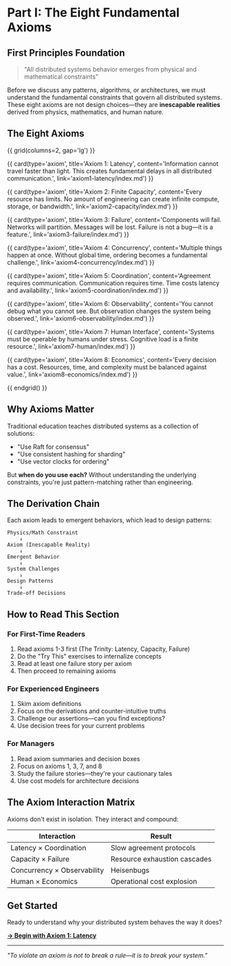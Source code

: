 # Part I: The Eight Fundamental Axioms

## First Principles Foundation

> "All distributed systems behavior emerges from physical and mathematical constraints"

Before we discuss any patterns, algorithms, or architectures, we must understand the fundamental constraints that govern all distributed systems. These eight axioms are not design choices—they are **inescapable realities** derived from physics, mathematics, and human nature.

## The Eight Axioms

<div class="axiom-grid">
{{ grid(columns=2, gap='lg') }}

{{ card(type='axiom', title='Axiom 1: Latency', content='Information cannot travel faster than light. This creates fundamental delays in all distributed communication.', link='axiom1-latency/index.md') }}

{{ card(type='axiom', title='Axiom 2: Finite Capacity', content='Every resource has limits. No amount of engineering can create infinite compute, storage, or bandwidth.', link='axiom2-capacity/index.md') }}

{{ card(type='axiom', title='Axiom 3: Failure', content='Components will fail. Networks will partition. Messages will be lost. Failure is not a bug—it is a feature.', link='axiom3-failure/index.md') }}

{{ card(type='axiom', title='Axiom 4: Concurrency', content='Multiple things happen at once. Without global time, ordering becomes a fundamental challenge.', link='axiom4-concurrency/index.md') }}

{{ card(type='axiom', title='Axiom 5: Coordination', content='Agreement requires communication. Communication requires time. Time costs latency and availability.', link='axiom5-coordination/index.md') }}

{{ card(type='axiom', title='Axiom 6: Observability', content='You cannot debug what you cannot see. But observation changes the system being observed.', link='axiom6-observability/index.md') }}

{{ card(type='axiom', title='Axiom 7: Human Interface', content='Systems must be operable by humans under stress. Cognitive load is a finite resource.', link='axiom7-human/index.md') }}

{{ card(type='axiom', title='Axiom 8: Economics', content='Every decision has a cost. Resources, time, and complexity must be balanced against value.', link='axiom8-economics/index.md') }}

{{ endgrid() }}
</div>

## Why Axioms Matter

Traditional education teaches distributed systems as a collection of solutions:
- "Use Raft for consensus"
- "Use consistent hashing for sharding"
- "Use vector clocks for ordering"

But **when do you use each?** Without understanding the underlying constraints, you're just pattern-matching rather than engineering.

## The Derivation Chain

Each axiom leads to emergent behaviors, which lead to design patterns:

```
Physics/Math Constraint
    ↓
Axiom (Inescapable Reality)
    ↓
Emergent Behavior
    ↓
System Challenges
    ↓
Design Patterns
    ↓
Trade-off Decisions
```

## How to Read This Section

### For First-Time Readers
1. Read axioms 1-3 first (The Trinity: Latency, Capacity, Failure)
2. Do the "Try This" exercises to internalize concepts
3. Read at least one failure story per axiom
4. Then proceed to remaining axioms

### For Experienced Engineers
1. Skim axiom definitions
2. Focus on the derivations and counter-intuitive truths
3. Challenge our assertions—can you find exceptions?
4. Use decision trees for your current problems

### For Managers
1. Read axiom summaries and decision boxes
2. Focus on axioms 1, 3, 7, and 8
3. Study the failure stories—they're your cautionary tales
4. Use cost models for architecture decisions

## The Axiom Interaction Matrix

Axioms don't exist in isolation. They interact and compound:

| Interaction | Result |
|------------|---------|
| Latency × Coordination | Slow agreement protocols |
| Capacity × Failure | Resource exhaustion cascades |
| Concurrency × Observability | Heisenbugs |
| Human × Economics | Operational cost explosion |

## Get Started

Ready to understand why your distributed system behaves the way it does?

[**→ Begin with Axiom 1: Latency**](axiom1-latency/)

---

*"To violate an axiom is not to break a rule—it is to break your system."*